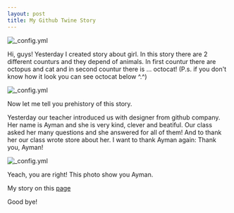 ```yaml
---
layout: post
title: My Github Twine Story 
---
```

![_config.yml](http://static1.squarespace.com/static/55251de9e4b0eb506c0cb199/t/561bb2e8e4b076f705578e4a/1444655869758/)

Hi, guys! Yesterday I created story about girl. In this story there are 2 different counturs and they depend of animals. In first countur there are octopus and cat and in second countur there is ... octocat! (P.s. if you don't know how it look you can see octocat below ^.^) 

![_config.yml](https://hsto.org/getpro/geektimes/post_images/27a/549/805/27a549805e3652c6dc732cc0cf5f3ecb.jpg)

Now let me tell you prehistory of this story.

Yesterday our teacher introduced us with designer from github company. Her name is Ayman and she is very kind, clever and beatiful. Our class asked her many questions and she answered for all of them! And to thank her our class wrote store about her. I want to thank Ayman again: Thank you, Ayman! 

![_config.yml](https://aymannadeemdotcom.files.wordpress.com/2014/06/2014-06-22-07-38-33.jpg)

Yeach, you are right! This photo show you Ayman. 

My story on this [page](https://eleukina.github.io/github-thanks/)

Good bye!

